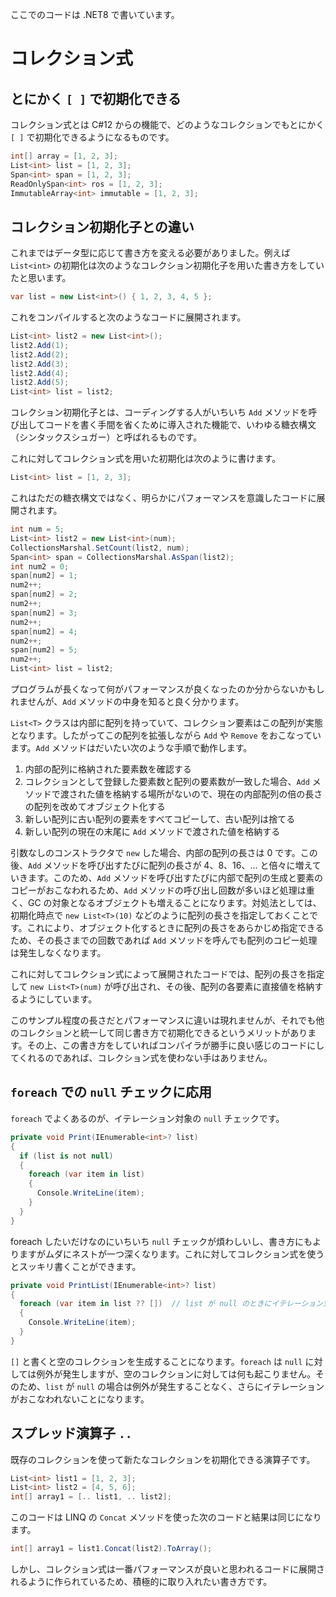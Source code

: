 ここでのコードは .NET8 で書いています。

# コレクション式
## とにかく `[ ]` で初期化できる
コレクション式とは C#12 からの機能で、どのようなコレクションでもとにかく `[ ]` で初期化できるようになるものです。
``` cs
int[] array = [1, 2, 3];
List<int> list = [1, 2, 3];
Span<int> span = [1, 2, 3];
ReadOnlySpan<int> ros = [1, 2, 3];
ImmutableArray<int> immutable = [1, 2, 3];
```

## コレクション初期化子との違い
これまではデータ型に応じて書き方を変える必要がありました。例えば `List<int>` の初期化は次のようなコレクション初期化子を用いた書き方をしていたと思います。
``` cs
var list = new List<int>() { 1, 2, 3, 4, 5 };
```
これをコンパイルすると次のようなコードに展開されます。
``` cs
List<int> list2 = new List<int>();
list2.Add(1);
list2.Add(2);
list2.Add(3);
list2.Add(4);
list2.Add(5);
List<int> list = list2;
```
コレクション初期化子とは、コーディングする人がいちいち `Add` メソッドを呼び出してコードを書く手間を省くために導入された機能で、いわゆる糖衣構文（シンタックスシュガー）と呼ばれるものです。

これに対してコレクション式を用いた初期化は次のように書けます。
``` cs
List<int> list = [1, 2, 3];
```
これはただの糖衣構文ではなく、明らかにパフォーマンスを意識したコードに展開されます。
``` cs
int num = 5;
List<int> list2 = new List<int>(num);
CollectionsMarshal.SetCount(list2, num);
Span<int> span = CollectionsMarshal.AsSpan(list2);
int num2 = 0;
span[num2] = 1;
num2++;
span[num2] = 2;
num2++;
span[num2] = 3;
num2++;
span[num2] = 4;
num2++;
span[num2] = 5;
num2++;
List<int> list = list2;
```
プログラムが長くなって何がパフォーマンスが良くなったのか分からないかもしれませんが、`Add` メソッドの中身を知ると良く分かります。

`List<T>` クラスは内部に配列を持っていて、コレクション要素はこの配列が実態となります。したがってこの配列を拡張しながら `Add` や `Remove` をおこなっています。`Add` メソッドはだいたい次のような手順で動作します。
1. 内部の配列に格納された要素数を確認する
2. コレクションとして登録した要素数と配列の要素数が一致した場合、`Add` メソッドで渡された値を格納する場所がないので、現在の内部配列の倍の長さの配列を改めてオブジェクト化する
3. 新しい配列に古い配列の要素をすべてコピーして、古い配列は捨てる
4. 新しい配列の現在の末尾に `Add` メソッドで渡された値を格納する

引数なしのコンストラクタで `new` した場合、内部の配列の長さは 0 です。この後、`Add` メソッドを呼び出すたびに配列の長さが 4、8、16、... と倍々に増えていきます。このため、`Add` メソッドを呼び出すたびに内部で配列の生成と要素のコピーがおこなわれるため、`Add` メソッドの呼び出し回数が多いほど処理は重く、GC の対象となるオブジェクトも増えることになります。対処法としては、初期化時点で `new List<T>(10)` などのように配列の長さを指定しておくことです。これにより、オブジェクト化するときに配列の長さをあらかじめ指定できるため、その長さまでの回数であれば `Add` メソッドを呼んでも配列のコピー処理は発生しなくなります。

これに対してコレクション式によって展開されたコードでは、配列の長さを指定して `new List<T>(num)` が呼び出され、その後、配列の各要素に直接値を格納するようにしています。

このサンプル程度の長さだとパフォーマンスに違いは現れませんが、それでも他のコレクションと統一して同じ書き方で初期化できるというメリットがあります。その上、この書き方をしていればコンパイラが勝手に良い感じのコードにしてくれるのであれば、コレクション式を使わない手はありません。

## `foreach` での `null` チェックに応用
`foreach` でよくあるのが、イテレーション対象の `null` チェックです。
``` cs
private void Print(IEnumerable<int>? list)
{
  if (list is not null)
  {
    foreach (var item in list)
    {
      Console.WriteLine(item);
    }
  }
}
```
foreach したいだけなのにいちいち `null` チェックが煩わしいし、書き方にもよりますがムダにネストが一つ深くなります。これに対してコレクション式を使うとスッキリ書くことができます。
``` cs
private void PrintList(IEnumerable<int>? list)
{
  foreach (var item in list ?? [])  // list が null のときにイテレーション対象が Array.Empty<int>() になるのでイテレーションしない
  {
    Console.WriteLine(item);
  }
}
```
`[]` と書くと空のコレクションを生成することになります。`foreach` は `null` に対しては例外が発生しますが、空のコレクションに対しては何も起こりません。そのため、`list` が `null` の場合は例外が発生することなく、さらにイテレーションがおこなわれないことになります。

## スプレッド演算子 `..`
既存のコレクションを使って新たなコレクションを初期化できる演算子です。
``` cs
List<int> list1 = [1, 2, 3];
List<int> list2 = [4, 5, 6];
int[] array1 = [.. list1, .. list2];
```
このコードは LINQ の `Concat` メソッドを使った次のコードと結果は同じになります。
``` cs
int[] array1 = list1.Concat(list2).ToArray();
```
しかし、コレクション式は一番パフォーマンスが良いと思われるコードに展開されるように作られているため、積極的に取り入れたい書き方です。
